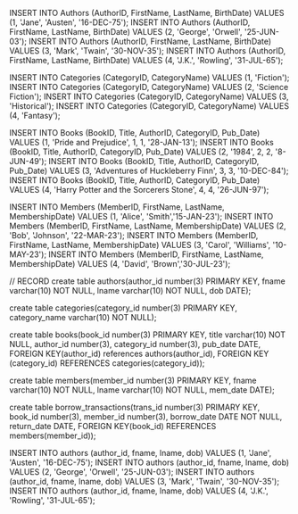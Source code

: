 INSERT INTO Authors (AuthorID, FirstName, LastName, BirthDate) VALUES (1, 'Jane', 'Austen', '16-DEC-75');
INSERT INTO Authors (AuthorID, FirstName, LastName, BirthDate) VALUES (2, 'George', 'Orwell', '25-JUN-03');
INSERT INTO Authors (AuthorID, FirstName, LastName, BirthDate) VALUES (3, 'Mark', 'Twain', '30-NOV-35');
INSERT INTO Authors (AuthorID, FirstName, LastName, BirthDate) VALUES (4, 'J.K.', 'Rowling', '31-JUL-65');

INSERT INTO Categories (CategoryID, CategoryName) VALUES (1, 'Fiction');
INSERT INTO Categories (CategoryID, CategoryName) VALUES (2, 'Science Fiction');
INSERT INTO Categories (CategoryID, CategoryName) VALUES (3, 'Historical');
INSERT INTO Categories (CategoryID, CategoryName) VALUES (4, 'Fantasy');

INSERT INTO Books (BookID, Title, AuthorID, CategoryID, Pub_Date) VALUES (1, 'Pride and Prejudice', 1, 1, '28-JAN-13');
INSERT INTO Books (BookID, Title, AuthorID, CategoryID, Pub_Date) VALUES (2, '1984', 2, 2, '8-JUN-49');
INSERT INTO Books (BookID, Title, AuthorID, CategoryID, Pub_Date) VALUES (3, 'Adventures of Huckleberry Finn', 3, 3, '10-DEC-84');
INSERT INTO Books (BookID, Title, AuthorID, CategoryID, Pub_Date) VALUES (4, 'Harry Potter and the Sorcerers Stone', 4, 4, '26-JUN-97');

INSERT INTO Members (MemberID, FirstName, LastName, MembershipDate) VALUES (1, 'Alice', 'Smith','15-JAN-23');
INSERT INTO Members (MemberID, FirstName, LastName, MembershipDate) VALUES (2, 'Bob', 'Johnson', '22-MAR-23');
INSERT INTO Members (MemberID, FirstName, LastName, MembershipDate) VALUES (3, 'Carol', 'Williams', '10-MAY-23');
INSERT INTO Members (MemberID, FirstName, LastName, MembershipDate) VALUES (4, 'David', 'Brown','30-JUL-23');



// RECORD
create table authors(author_id number(3) PRIMARY KEY, fname varchar(10) NOT NULL, lname varchar(10) NOT NULL, dob DATE);

create table categories(category_id number(3) PRIMARY KEY, category_name varchar(10) NOT NULL);

create table books(book_id number(3) PRIMARY KEY, title varchar(10) NOT NULL, author_id number(3), category_id number(3),
 pub_date DATE, FOREIGN KEY(author_id) references authors(author_id), 
FOREIGN KEY (category_id) REFERENCES categories(category_id));

create table members(member_id number(3) PRIMARY KEY, 
fname varchar(10) NOT NULL,
lname varchar(10) NOT NULL,
mem_date DATE);

create table borrow_transactions(trans_id number(3) PRIMARY KEY, 
book_id number(3),
member_id number(3),
borrow_date DATE NOT NULL,
return_date DATE,
FOREIGN KEY(book_id) REFERENCES members(member_id));

INSERT INTO authors (author_id, fname, lname, dob) VALUES (1, 'Jane', 'Austen', '16-DEC-75'); 
INSERT INTO authors (author_id, fname, lname, dob) VALUES (2, 'George', 'Orwell', '25-JUN-03'); 
INSERT INTO authors (author_id, fname, lname, dob) VALUES (3, 'Mark', 'Twain', '30-NOV-35'); 
INSERT INTO authors (author_id, fname, lname, dob) VALUES (4, 'J.K.', 'Rowling', '31-JUL-65');
